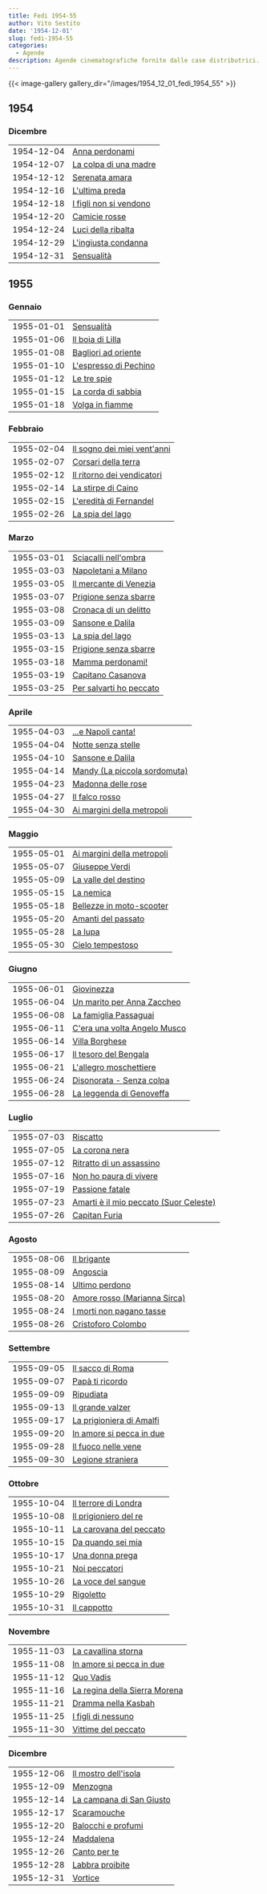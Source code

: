 ```yaml
---
title: Fedi 1954-55
author: Vito Sestito
date: '1954-12-01'
slug: fedi-1954-55
categories:
  - Agende
description: Agende cinematografiche fornite dalle case distributrici. Contengono informazioni dettagliate sulla data di proiezione, titolo del film, distributore e l’ammontare degli incassi.
---
```



{{< image-gallery gallery_dir="/images/1954_12_01_fedi_1954_55" >}}





## 1954
### Dicembre


|           |                       |
|:----------|:----------------------|
|1954-12-04 |[Anna perdonami](https://www.imdb.com/title/tt0045509/)|
|1954-12-07 |[La colpa di una madre](https://www.imdb.com/title/tt0044508/)|
|1954-12-12 |[Serenata amara](https://www.imdb.com/title/tt0045141/)|
|1954-12-16 |[L'ultima preda](https://www.imdb.com/title/tt0043090/)|
|1954-12-18 |[I figli non si vendono](https://www.imdb.com/title/tt0044615/)|
|1954-12-20 |[Camicie rosse](https://www.imdb.com/title/tt0044467/)|
|1954-12-24 |[Luci della ribalta](https://www.imdb.com/title/tt0044837/)|
|1954-12-29 |[L'ingiusta condanna](https://www.imdb.com/title/tt0044748/)|
|1954-12-31 |[Sensualità](https://www.imdb.com/title/tt0045138/)|

## 1955
### Gennaio


|           |                      |
|:----------|:---------------------|
|1955-01-01 |[Sensualità](https://www.imdb.com/title/tt0045138/)|
|1955-01-06 |[Il boia di Lilla](https://www.imdb.com/title/tt0044433/)|
|1955-01-08 |[Bagliori ad oriente](https://www.imdb.com/title/tt0046427/)|
|1955-01-10 |[L'espresso di Pechino](https://www.imdb.com/title/tt0043912/)|
|1955-01-12 |[Le tre spie](https://www.imdb.com/title/tt0028767/)|
|1955-01-15 |[La corda di sabbia](https://www.imdb.com/title/tt0041822/)|
|1955-01-18 |[Volga in fiamme](https://www.imdb.com/title/tt0142969/)|

### Febbraio


|           |                            |
|:----------|:---------------------------|
|1955-02-04 |[Il sogno dei miei vent'anni](https://www.imdb.com/title/tt0044782/)|
|1955-02-07 |[Corsari della terra](https://www.imdb.com/title/tt0039994/)|
|1955-02-12 |[Il ritorno dei vendicatori](https://www.imdb.com/title/tt0045539/)|
|1955-02-14 |[La stirpe di Caino](https://www.imdb.com/title/tt0041218/)|
|1955-02-15 |[L'eredità di Fernandel](https://www.imdb.com/title/tt0040114/)|
|1955-02-26 |[La spia del lago](https://www.imdb.com/title/tt0042310/)|

### Marzo


|           |                        |
|:----------|:-----------------------|
|1955-03-01 |[Sciacalli nell'ombra](https://www.imdb.com/title/tt0043938/)|
|1955-03-03 |[Napoletani a Milano](https://www.imdb.com/title/tt0046120/)|
|1955-03-05 |[Il mercante di Venezia](https://www.imdb.com/title/tt0044885/)|
|1955-03-07 |[Prigione senza sbarre](https://www.imdb.com/title/tt0160699/)|
|1955-03-08 |[Cronaca di un delitto](https://www.imdb.com/title/tt0046880/)|
|1955-03-09 |[Sansone e Dalila](https://www.imdb.com/title/tt0041838/)|
|1955-03-13 |[La spia del lago](https://www.imdb.com/title/tt0042310/)|
|1955-03-15 |[Prigione senza sbarre](https://www.imdb.com/title/tt0160699/)|
|1955-03-18 |[Mamma perdonami!](https://www.imdb.com/title/tt0047208/)|
|1955-03-19 |[Capitano Casanova](https://www.imdb.com/title/tt0040075/)|
|1955-03-25 |[Per salvarti ho peccato](https://www.imdb.com/title/tt0046177/)|

### Aprile


|           |                             |
|:----------|:----------------------------|
|1955-04-03 |[...e Napoli canta!](https://www.imdb.com/title/tt0045715/)|
|1955-04-04 |[Notte senza stelle](https://www.imdb.com/title/tt0043855/)|
|1955-04-10 |[Sansone e Dalila](https://www.imdb.com/title/tt0041838/)|
|1955-04-14 |[Mandy (La piccola sordomuta)](https://www.imdb.com/title/tt0045654/)|
|1955-04-23 |[Madonna delle rose](https://www.imdb.com/title/tt0047202/)|
|1955-04-27 |[Il falco rosso](https://www.imdb.com/title/tt0041344/)|
|1955-04-30 |[Ai margini della metropoli](https://www.imdb.com/title/tt0044338/)|

### Maggio


|           |                           |
|:----------|:--------------------------|
|1955-05-01 |[Ai margini della metropoli](https://www.imdb.com/title/tt0044338/)|
|1955-05-07 |[Giuseppe Verdi](https://www.imdb.com/title/tt0045821/)|
|1955-05-09 |[La valle del destino](https://www.imdb.com/title/tt0038213/)|
|1955-05-15 |[La nemica](https://www.imdb.com/title/tt0044959/)|
|1955-05-18 |[Bellezze in moto-scooter](https://www.imdb.com/title/tt0044411/)|
|1955-05-20 |[Amanti del passato](https://www.imdb.com/title/tt0045500/)|
|1955-05-28 |[La lupa](https://www.imdb.com/title/tt0044858/)|
|1955-05-30 |[Cielo tempestoso](https://www.imdb.com/title/tt0042333/)|

### Giugno


|           |                             |
|:----------|:----------------------------|
|1955-06-01 |[Giovinezza](https://www.imdb.com/title/tt0044661/)|
|1955-06-04 |[Un marito per Anna Zaccheo](https://www.imdb.com/title/tt0046046/)|
|1955-06-08 |[La famiglia Passaguai](https://www.imdb.com/title/tt0043520/)|
|1955-06-11 |[C'era una volta Angelo Musco](https://www.imdb.com/title/tt0045587/)|
|1955-06-14 |[Villa Borghese](https://www.imdb.com/title/tt0046518/)|
|1955-06-17 |[Il tesoro del Bengala](https://www.imdb.com/title/tt0046413/)|
|1955-06-21 |[L'allegro moschettiere](https://www.imdb.com/title/tt0041228/)|
|1955-06-24 |[Disonorata - Senza colpa](https://www.imdb.com/title/tt0045692/)|
|1955-06-28 |[La leggenda di Genoveffa](https://www.imdb.com/title/tt0043731/)|

### Luglio


|           |                                       |
|:----------|:--------------------------------------|
|1955-07-03 |[Riscatto](https://www.imdb.com/title/tt0046244/)|
|1955-07-05 |[La corona nera](https://www.imdb.com/title/tt0042346/)|
|1955-07-12 |[Ritratto di un assassino](https://www.imdb.com/title/tt0041763/)|
|1955-07-16 |[Non ho paura di vivere](https://www.imdb.com/title/tt0044975/)|
|1955-07-19 |[Passione fatale](https://www.imdb.com/title/tt0198894/)|
|1955-07-23 |[Amarti è il mio peccato (Suor Celeste)](https://www.imdb.com/title/tt0045501/)|
|1955-07-26 |[Capitan Furia](https://www.imdb.com/title/tt0031137/)|

### Agosto


|           |                             |
|:----------|:----------------------------|
|1955-08-06 |[Il brigante](https://www.imdb.com/title/tt0045595/)|
|1955-08-09 |[Angoscia](https://www.imdb.com/title/tt0036855/)|
|1955-08-14 |[Ultimo perdono](https://www.imdb.com/title/tt0214230/)|
|1955-08-20 |[Amore rosso (Marianna Sirca)](https://www.imdb.com/title/tt0044349/)|
|1955-08-24 |[I morti non pagano tasse](https://www.imdb.com/title/tt0044922/)|
|1955-08-26 |[Cristoforo Colombo](https://www.imdb.com/title/tt0041247/)|

### Settembre


|           |                         |
|:----------|:------------------------|
|1955-09-05 |[Il sacco di Roma](https://www.imdb.com/title/tt0046263/)|
|1955-09-07 |[Papà ti ricordo](https://www.imdb.com/title/tt0045008/)|
|1955-09-09 |[Ripudiata](https://www.imdb.com/title/tt0047418/)|
|1955-09-13 |[Il grande valzer](https://www.imdb.com/title/tt0030202/)|
|1955-09-17 |[La prigioniera di Amalfi](https://www.imdb.com/title/tt0046206/)|
|1955-09-20 |[In amore si pecca in due](https://www.imdb.com/title/tt0045908/)|
|1955-09-28 |[Il fuoco nelle vene](https://www.imdb.com/title/tt0045798/)|
|1955-09-30 |[Legione straniera](https://www.imdb.com/title/tt0044834/)|

### Ottobre


|           |                        |
|:----------|:-----------------------|
|1955-10-04 |[Il terrore di Londra](https://www.imdb.com/title/tt0044725/)|
|1955-10-08 |[Il prigioniero del re](https://www.imdb.com/title/tt0047364/)|
|1955-10-11 |[La carovana del peccato](https://www.imdb.com/title/tt0044485/)|
|1955-10-15 |[Da quando sei mia](https://www.imdb.com/title/tt0044402/)|
|1955-10-17 |[Una donna prega](https://www.imdb.com/title/tt0168694/)|
|1955-10-21 |[Noi peccatori](https://www.imdb.com/title/tt0044973/)|
|1955-10-26 |[La voce del sangue](https://www.imdb.com/title/tt0045298/)|
|1955-10-29 |[Rigoletto](https://www.imdb.com/title/tt0038882/)|
|1955-10-31 |[Il cappotto](https://www.imdb.com/title/tt0044474/)|

### Novembre


|           |                              |
|:----------|:-----------------------------|
|1955-11-03 |[La cavallina storna](https://www.imdb.com/title/tt0045615/)|
|1955-11-08 |[In amore si pecca in due](https://www.imdb.com/title/tt0045908/)|
|1955-11-12 |[Quo Vadis](https://www.imdb.com/title/tt0043949/)|
|1955-11-16 |[La regina della Sierra Morena](https://www.imdb.com/title/tt0041324/)|
|1955-11-21 |[Dramma nella Kasbah](https://www.imdb.com/title/tt0045705/)|
|1955-11-25 |[I figli di nessuno](https://www.imdb.com/title/tt0043532/)|
|1955-11-30 |[Vittime del peccato](https://www.imdb.com/title/tt0043115/)|

### Dicembre


|           |                         |
|:----------|:------------------------|
|1955-12-06 |[Il mostro dell'isola](https://www.imdb.com/title/tt0046097/)|
|1955-12-09 |[Menzogna](https://www.imdb.com/title/tt0044898/)|
|1955-12-14 |[La campana di San Giusto](https://www.imdb.com/title/tt0046818/)|
|1955-12-17 |[Scaramouche](https://www.imdb.com/title/tt0045125/)|
|1955-12-20 |[Balocchi e profumi](https://www.imdb.com/title/tt0045536/)|
|1955-12-24 |[Maddalena](https://www.imdb.com/title/tt0046023/)|
|1955-12-26 |[Canto per te](https://www.imdb.com/title/tt0045596/)|
|1955-12-28 |[Labbra proibite](https://www.imdb.com/title/tt0045981/)|
|1955-12-31 |[Vortice](https://www.imdb.com/title/tt0046525/)|


